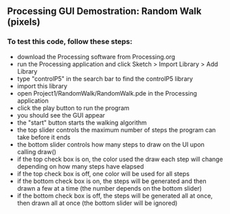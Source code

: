 ## Processing GUI Demostration: Random Walk (pixels)

### To test this code, follow these steps:
* download the Processing software from Processing.org
* run the Processing application and click Sketch > Import Library > Add Library
* type "controlP5" in the search bar to find the controlP5 library
* import this library
* open Project1/RandomWalk/RandomWalk.pde in the Processing application
* click the play button to run the program
* you should see the GUI appear
* the "start" button starts the walking algorithm
* the top slider controls the maximum number of steps the program can take before it ends
* the bottom slider controls how many steps to draw on the UI upon calling draw()
* if the top check box is on, the color used the draw each step will change depending on how many steps have elapsed
* if the top check box is off, one color will be used for all steps
* if the bottom check box is on, the steps will be generated and then drawn a few at a time (the number depends on the bottom slider)
* if the bottom check box is off, the steps will be generated all at once, then drawn all at once (the bottom slider will be ignored)
